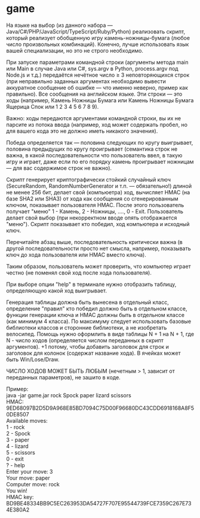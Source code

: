 # game

На языке на выбор (из данного набора — Java/C#/PHP/JavaScript/TypeScript/Ruby/Python) реализовать скрипт, который реализует обобщенную игру камень-ножницы-бумага (любое число произвольных комбинаций). Конечно, лучше использовать язык вашей специализации, но это не строго необходимо.

При запуске параметрами командной строки (аргументы метода main или Main в случае Java или C#, sys.argv в Python, process.argv под Node.js и т.д.) передаётся нечётное число ≥ 3 неповторяющихся строк (при неправильно заданных аргументах необходимо вывести аккуратное сообщение об ошибке — что именно неверно, пример как правильно). Все сообщения на английском языке. Эти строки — это ходы (например, Камень Ножницы Бумага или Камень Ножницы Бумага Ящерица Спок или 1 2 3 4 5 6 7 8 9).

Важно: ходы передаются аргументами командной строки, вы их не парсите из потока ввода (например, ход может содержать пробел, но для вашего кода это не должно иметь никакого значения).

Победа определяется так — половина следующих по кругу выигрывает, половина предыдущих по кругу проигрывает (семантика строк не важна, в какой последовательности что пользователь ввел, в такую игру и играет, даже если по его порядку камень проигрывает ножницам — для вас содержимое строк не важно).

Скрипт генерирует криптографически стойкий случайный ключ (SecureRandom, RandomNumberGenerator и т.п. — обязательно!) длиной не менее 256 бит, делает свой (компьюетра) ход, вычисляет HMAC (на базе SHA2 или SHA3) от хода как сообщения со сгенерированным ключом, показывает пользователя HMAC. После этого пользователь получает "меню" 1 - Камень, 2 - Ножницы, ...., 0 - Exit. Пользователь делает свой выбор (при некорректном вводе опять отображается "меню"). Скрипт показывает кто победил, ход компьютера и исходный ключ.

Перечитайте абзац выше, последовательность критически важна (в другой последовательности просто нет смысла, например, показывать ключ до хода пользователя или HMAC вместо ключа).

Таким образом, пользователь может проверить, что компьютер играет честно (не поменял свой ход после хода пользователя).

При выборе опции "help" в терминале нужно отобразить таблицу, определяющую какой ход выигрывает.

Генерация таблицы должна быть вынесена в отдельный класс, определение "правил" кто победил должно быть в отдельном классе, функции генерации ключа и HMAC должны быть в отдельном классе (как минимум 4 класса). По максимуму следует использовать базовые библиотеки классов и сторонние библиотеки, а не изобретать велосипед. Помощь нужно оформлить в виде таблицы N + 1 на N + 1, где N - число ходов (определяется числом переданных в скрипт аргументов). +1 потому, чтобы добавить заголовок для строк и заголовок для колонок (содержат название хода). В ячейках может быть Win/Lose/Draw.

ЧИСЛО ХОДОВ МОЖЕТ БЫТЬ ЛЮБЫМ (нечетным > 1, зависит от переданных параметров), не зашито в коде.

Пример:  
java -jar game.jar rock Spock paper lizard scissors  
HMAC: 9ED68097B2D5D9A968E85BD7094C75D00F96680DC43CDD6918168A8F50DE8507  
Available moves:  
1 - rock  
2 - Spock  
3 - paper  
4 - lizard  
5 - scissors  
0 - exit  
? - help  
Enter your move: 3  
Your move: paper  
Computer move: rock  
You win!  
HMAC key: BD9BE48334BB9C5EC263953DA54727F707E95544739FCE7359C267E734E380A2